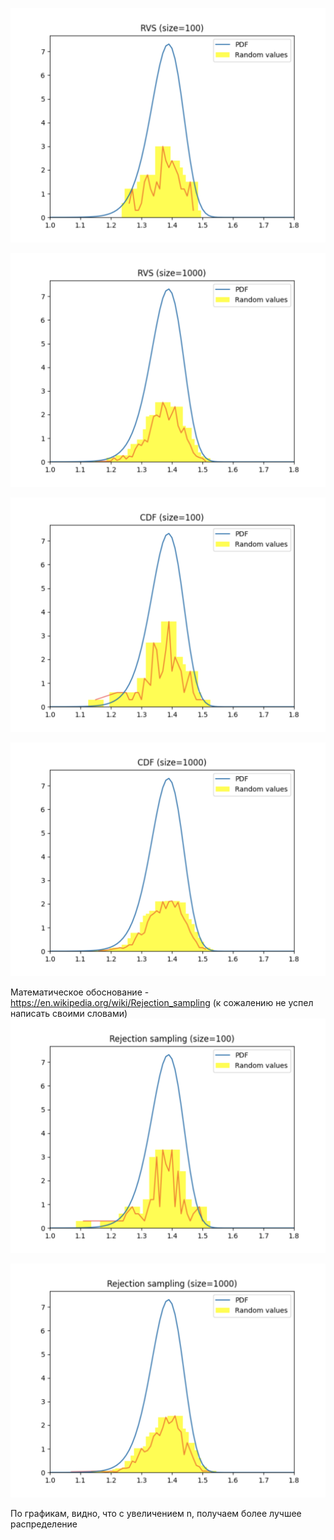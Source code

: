 
![Image alt](https://github.com/ArturIuzeev/ProbabilityTheory/blob/main/Lab2/Task3/Screenshot%202023-06-07%20at%2017.13.35.png)

![Image alt](https://github.com/ArturIuzeev/ProbabilityTheory/blob/main/Lab2/Task3/Screenshot%202023-06-07%20at%2017.13.38.png)

![Image alt](https://github.com/ArturIuzeev/ProbabilityTheory/blob/main/Lab2/Task3/Screenshot%202023-06-07%20at%2017.13.42.png)

![Image alt](https://github.com/ArturIuzeev/ProbabilityTheory/blob/main/Lab2/Task3/Screenshot%202023-06-07%20at%2017.13.45.png)

Математическое обоснование - https://en.wikipedia.org/wiki/Rejection_sampling (к сожалению не успел написать своими словами)
![Image alt](https://github.com/ArturIuzeev/ProbabilityTheory/blob/main/Lab2/Task3/Screenshot%202023-06-07%20at%2017.13.48.png)

![Image alt](https://github.com/ArturIuzeev/ProbabilityTheory/blob/main/Lab2/Task3/Screenshot%202023-06-07%20at%2017.13.51.png)

По графикам, видно, что с увеличением n, получаем более лучшее распределение
